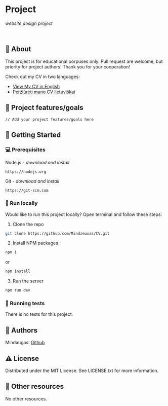 # Project

_website design project_

<br>

## 🌟 About

This project is for educational porpuses only. Pull request are welcome, but priority for project authors! Thank you for your cooperation!

Check out my CV in two languages:

- [View My CV in English](https://Mindzeuxas.github.io/CV/index.html)
- [Peržiūrėti mano CV lietuviškai](https://Mindzeuxas.github.io/CV/mindaugas_cv_LT.html)

## 🎯 Project features/goals

```
// Add your project features/goals here
```

## 🧰 Getting Started

### 💻 Prerequisites

Node.js - _download and install_

```
https://nodejs.org
```

Git - _download and install_

```
https://git-scm.com
```

### 🏃 Run locally

Would like to run this project locally? Open terminal and follow these steps:

1. Clone the repo
```sh
git clone https://github.com/Mindzeuxas/CV.git
```
2. Install NPM packages
```sh
npm i
```
or
```sh
npm install
```
3. Run the server
```sh
npm run dev
```

### 🧪 Running tests

There is no tests for this project.

## 🎅 Authors

Mindaugas: [Github](https://github.com/Mindzeuxas)

## ⚠️ License

Distributed under the MIT License. See LICENSE.txt for more information.

## 🔗 Other resources

No other resources.
